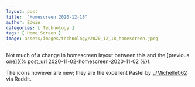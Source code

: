 ```yaml
---
layout: post
title:  "Homescreen 2020-12-18"
author: Edwin
categories: [ Technology ]
tags: [ Home Screen ]
image: assets/images/technology/2020_12_18_homescreen.jpeg
---
```


Not much of a change in homescreen layout between this and the [previous one]({% post_url 2020-11-02-homescreen-2020-11-02 %}).

The icons however are new; they are the excellent Pastel by [u/Michelle062](https://drive.google.com/drive/folders/1aLNJUPgb0LMFiydB6kSVnx2J2Cyq5-s6) via Reddit.

